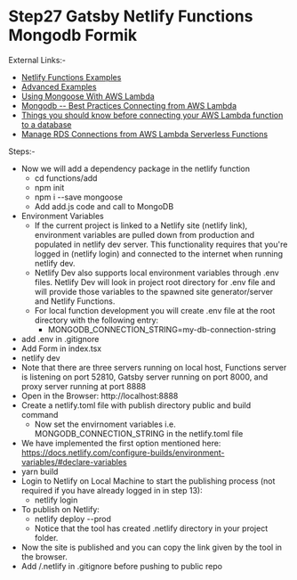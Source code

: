 # Step27 Gatsby Netlify Functions Mongodb Formik
External Links:-
- [Netlify Functions Examples](https://functions-playground.netlify.app/)
- [Advanced Examples](https://functions.netlify.com/examples/)
- [Using Mongoose With AWS Lambda](https://mongoosejs.com/docs/lambda.html)
- [Mongodb -- Best Practices Connecting from AWS Lambda](https://docs.atlas.mongodb.com/best-practices-connecting-to-aws-lambda/)
- [Things you should know before connecting your AWS Lambda function to a database](https://medium.com/javascript-in-plain-english/serverless-things-i-wish-i-had-known-part-2-dynamodb-x-mongodb-x-aurora-serverless-1053cfddff36)
- [Manage RDS Connections from AWS Lambda Serverless Functions](https://www.jeremydaly.com/manage-rds-connections-aws-lambda/)

Steps:-
- Now we will add a dependency package in the netlify function
  - cd functions/add
  - npm init
  - npm i --save mongoose
  - Add add.js code and call to MongoDB
- Environment Variables
  - If the current project is linked to a Netlify site (netlify link), environment variables are pulled down from production and populated in netlify dev server. This functionality requires that you're logged in (netlify login) and connected to the internet when running netlify dev.
  - Netlify Dev also supports local environment variables through .env files. Netlify Dev will look in project root directory for .env file and will provide those variables to the spawned site generator/server and Netlify Functions.
  - For local function development you will create .env file at the root directory with the following entry:
    - MONGODB_CONNECTION_STRING=my-db-connection-string
- add .env in .gitignore
- Add Form in index.tsx
- netlify dev
- Note that there are three servers running on local host, Functions server is listening on port 52810, Gatsby server running on port 8000, and proxy server running at port 8888
- Open in the Browser: http://localhost:8888
- Create a netlify.toml file with publish directory public and build command
  - Now set the envirnoment variables i.e. MONGODB_CONNECTION_STRING in the netlify.toml file
- We have implemented the first option mentioned here: https://docs.netlify.com/configure-builds/environment-variables/#declare-variables
- yarn build
- Login to Netlify on Local Machine to start the publishing process (not required if you have already logged in in step 13):
  - netlify login
- To publish on Netlify:
  - netlify deploy --prod
  - Notice that the tool has created .netlify directory in your project folder.
- Now the site is published and you can copy the link given by the tool in the browser.
- Add /.netlify in .gitignore before pushing to public repo
